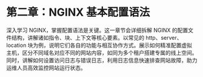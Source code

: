 # 第二章：NGINX 基本配置语法

深入学习 NGINX，掌握配置语法是关键。这一章节会详细拆解 NGINX 的配置文件结构，讲解诸如指令、块、上下文等核心要素。以常见的 http、server、location 块为例，说明它们各自的功能与相互协作方式。展示如何精准配置虚拟主机，区分不同域名对应不同的网站内容，如同为多个租户搭建专属的线上空间。同时，讲解如何设置访问日志与错误日志，利用日志信息快速排查网站故障，助力运维人员高效监控网站运行状态。

